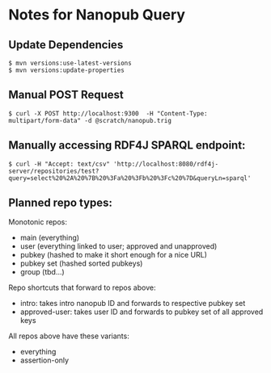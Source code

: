 # Notes for Nanopub Query

## Update Dependencies

    $ mvn versions:use-latest-versions
    $ mvn versions:update-properties

## Manual POST Request

    $ curl -X POST http://localhost:9300  -H "Content-Type: multipart/form-data" -d @scratch/nanopub.trig

## Manually accessing RDF4J SPARQL endpoint:

    $ curl -H "Accept: text/csv" 'http://localhost:8080/rdf4j-server/repositories/test?query=select%20%2A%20%7B%20%3Fa%20%3Fb%20%3Fc%20%7D&queryLn=sparql'

## Planned repo types:

Monotonic repos:

- main (everything)
- user (everything linked to user; approved and unapproved)
- pubkey (hashed to make it short enough for a nice URL)
- pubkey set (hashed sorted pubkeys)
- group (tbd...)

Repo shortcuts that forward to repos above:

- intro: takes intro nanopub ID and forwards to respective pubkey set
- approved-user: takes user ID and forwards to pubkey set of all approved keys

All repos above have these variants:

- everything
- assertion-only